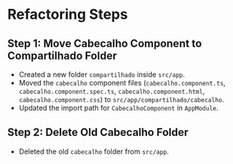 # Refactoring Steps

## Step 1: Move Cabecalho Component to Compartilhado Folder

- Created a new folder `compartilhado` inside `src/app`.
- Moved the `cabecalho` component files (`cabecalho.component.ts`, `cabecalho.component.spec.ts`, `cabecalho.component.html`, `cabecalho.component.css`) to `src/app/compartilhado/cabecalho`.
- Updated the import path for `CabecalhoComponent` in `AppModule`.

## Step 2: Delete Old Cabecalho Folder

- Deleted the old `cabecalho` folder from `src/app`.
